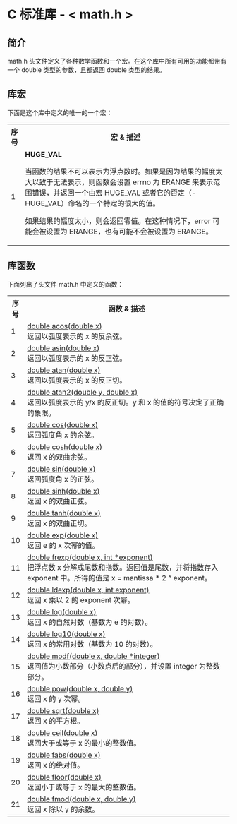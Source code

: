 # C 标准库 - < math.h >

## 简介

math.h 头文件定义了各种数学函数和一个宏。在这个库中所有可用的功能都带有一个 double 类型的参数，且都返回 double 类型的结果。

## 库宏

下面是这个库中定义的唯一的一个宏：

</p> <table > <tr><th style="width:5%">序号</th><th>宏 &amp; 描述</th></tr> <tr><td>1 </td><td><b>HUGE_VAL</b><br /><p>当函数的结果不可以表示为浮点数时。如果是因为结果的幅度太大以致于无法表示，则函数会设置 errno 为 ERANGE 来表示范围错误，并返回一个由宏 HUGE_VAL 或者它的否定（- HUGE_VAL）命名的一个特定的很大的值。</p><p>如果结果的幅度太小，则会返回零值。在这种情况下，error 可能会被设置为 ERANGE，也有可能不会被设置为 ERANGE。</p></td></tr> </table> 

## 库函数

下面列出了头文件 math.h 中定义的函数：
</p> <table > <tr><th style="width:5%">序号</th><th>函数 &amp; 描述</th></tr> <tr><td>1</td><td><a href="acos.md">double acos(double x)</a><br />返回以弧度表示的 x 的反余弦。</td></tr> <tr><td>2</td><td><a href="asin.md">double asin(double x)</a><br />返回以弧度表示的 x 的反正弦。</td></tr> <tr><td>3</td><td><a href="atan.md">double atan(double x)</a><br />返回以弧度表示的 x 的反正切。</td></tr> <tr><td>4</td><td><a href="atan2.md">double atan2(double y, double x)</a><br />返回以弧度表示的 y/x 的反正切。y 和 x 的值的符号决定了正确的象限。</td></tr> <tr><td>5</td><td><a href="cos.md">double cos(double x)</a><br />返回弧度角 x 的余弦。</td></tr> <tr><td>6</td><td><a href="cosh.md">double cosh(double x)</a><br />返回 x 的双曲余弦。</td></tr> <tr><td>7</td><td><a href="sin.md">double sin(double x)</a><br />返回弧度角 x 的正弦。</td></tr> <tr><td>8</td><td><a href="sinh.md">double sinh(double x)</a><br />返回 x 的双曲正弦。</td></tr> <tr><td>9</td><td><a href="tanh.md">double tanh(double x)</a><br />返回 x 的双曲正切。</td></tr> <tr><td>10</td><td><a href="exp.md">double exp(double x)</a><br />返回 e 的 x 次幂的值。</td></tr> <tr><td>11</td><td><a href="frexp.md">double frexp(double x, int *exponent)</a><br />把浮点数 x 分解成尾数和指数。返回值是尾数，并将指数存入 exponent 中。所得的值是 x = mantissa * 2 ^ exponent。</td></tr> <tr><td>12</td><td><a href="ldexp.md">double ldexp(double x, int exponent)</a><br />返回 x 乘以 2 的 exponent 次幂。</td></tr> <tr><td>13</td><td><a href="log.md">double log(double x)</a><br />返回 x 的自然对数（基数为 e 的对数）。</td></tr> <tr><td>14</td><td><a href="log10.md">double log10(double x)</a><br />返回 x 的常用对数（基数为 10 的对数）。</td></tr> <tr><td>15</td><td><a href="modf.md">double modf(double x, double *integer)</a><br />返回值为小数部分（小数点后的部分），并设置 integer 为整数部分。</td></tr> <tr><td>16</td><td><a href="pow.md">double pow(double x, double y)</a><br />返回 x 的 y 次幂。</td></tr> <tr><td>17</td><td><a href="sqrt.md">double sqrt(double x)</a><br />返回 x 的平方根。</td></tr> <tr><td>18</td><td><a href="ceil.md">double ceil(double x)</a><br />返回大于或等于 x 的最小的整数值。</td></tr> <tr><td>19</td><td><a href="fabs.md">double fabs(double x)</a><br />返回 x 的绝对值。</td></tr> <tr><td>20</td><td><a href="floor.md">double floor(double x)</a><br />返回小于或等于 x 的最大的整数值。</td></tr> <tr><td>21</td><td><a href="fmod.md">double fmod(double x, double y)</a><br />返回 x 除以 y 的余数。</td></tr> </table> 
